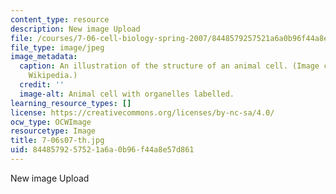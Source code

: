 ```yaml
---
content_type: resource
description: New image Upload
file: /courses/7-06-cell-biology-spring-2007/8448579257521a6a0b96f44a8e57d861_7-06s07-th.jpg
file_type: image/jpeg
image_metadata:
  caption: An illustration of the structure of an animal cell. (Image courtesy of
    Wikipedia.)
  credit: ''
  image-alt: Animal cell with organelles labelled.
learning_resource_types: []
license: https://creativecommons.org/licenses/by-nc-sa/4.0/
ocw_type: OCWImage
resourcetype: Image
title: 7-06s07-th.jpg
uid: 84485792-5752-1a6a-0b96-f44a8e57d861
---
```

New image Upload